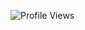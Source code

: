 ![Profile Views](https://hits.seeyoufarm.com/api/count/incr/badge.svg?url=https://github.com/arjunskumar&count_bg=%2379C83D&title_bg=%23555555&icon=github.svg&icon_color=%23E7E7E7&title=visits&edge_flat=false)
